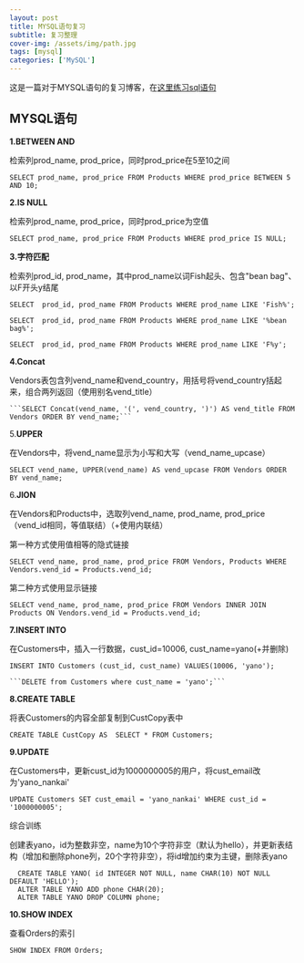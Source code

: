 ```yaml
---
layout: post
title: MYSQL语句复习
subtitle: 复习整理
cover-img: /assets/img/path.jpg
tags: [mysql]
categories: ['MySQL']
---
```


这是一篇对于MYSQL语句的复习博客，在[这里练习sql语句](https://www.sql-ex.ru/learn_exercises.php#answer_ref)

## MYSQL语句


**1.BETWEEN AND**


 检索列prod_name, prod_price，同时prod_price在5至10之间


  ```SELECT prod_name, prod_price FROM Products WHERE prod_price BETWEEN 5 AND 10;```


**2.IS NULL**


 检索列prod_name, prod_price，同时prod_price为空值


   ```SELECT prod_name, prod_price FROM Products WHERE prod_price IS NULL;```


**3.字符匹配**


 检索列prod_id, prod_name，其中prod_name以词Fish起头、包含"bean bag"、以F开头y结尾


  ```SELECT  prod_id, prod_name FROM Products WHERE prod_name LIKE 'Fish%';```

  ```SELECT  prod_id, prod_name FROM Products WHERE prod_name LIKE '%bean bag%';```

  ```SELECT  prod_id, prod_name FROM Products WHERE prod_name LIKE 'F%y';```



**4.Concat**


   Vendors表包含列vend_name和vend_country，用括号将vend_country括起来，组合两列返回（使用别名vend_title）


    ```SELECT Concat(vend_name, '(', vend_country, ')') AS vend_title FROM Vendors ORDER BY vend_name;```


5.**UPPER**


  在Vendors中，将vend_name显示为小写和大写（vend_name_upcase）


  ```SELECT vend_name, UPPER(vend_name) AS vend_upcase FROM Vendors ORDER BY vend_name;```


6.**JION**


  在Vendors和Products中，选取列vend_name, prod_name, prod_price（vend_id相同，等值联结）（+使用内联结）


  第一种方式使用值相等的隐式链接


  ```SELECT vend_name, prod_name, prod_price FROM Vendors, Products WHERE Vendors.vend_id = Products.vend_id;```


  第二种方式使用显示链接


  ```SELECT vend_name, prod_name, prod_price FROM Vendors INNER JOIN Products ON Vendors.vend_id = Products.vend_id;```


**7.INSERT INTO**


   在Customers中，插入一行数据，cust_id=10006, cust_name=yano(+并删除)


   ```INSERT INTO Customers (cust_id, cust_name) VALUES(10006, 'yano');```


    ```DELETE from Customers where cust_name = 'yano';```
 
 
 **8.CREATE TABLE**
 
 
   将表Customers的内容全部复制到CustCopy表中


   ```CREATE TABLE CustCopy AS  SELECT * FROM Customers;```
 
 
**9.UPDATE**
 
 
   在Customers中，更新cust_id为1000000005的用户，将cust_email改为'yano_nankai'


  ```UPDATE Customers SET cust_email = 'yano_nankai' WHERE cust_id = '1000000005';```


  综合训练


  创建表yano，id为整数非空，name为10个字符非空（默认为hello），并更新表结构（增加和删除phone列，20个字符非空），将id增加约束为主键，删除表yano


  ```
    CREATE TABLE YANO( id INTEGER NOT NULL, name CHAR(10) NOT NULL DEFAULT 'HELLO');
    ALTER TABLE YANO ADD phone CHAR(20);
    ALTER TABLE YANO DROP COLUMN phone;
  ```


**10.SHOW INDEX**


  查看Orders的索引


  ```SHOW INDEX FROM Orders;```
